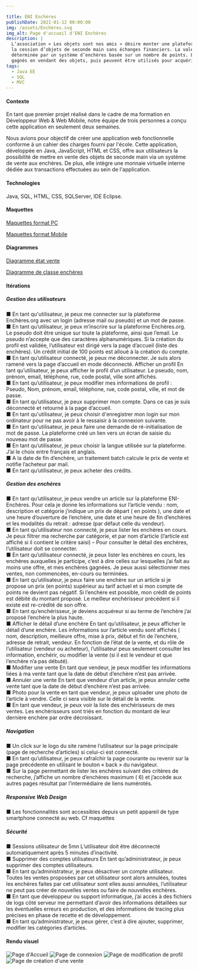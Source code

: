 ```yaml
---

title: ENI Enchères
publishDate: 2021-01-12 00:00:00
img: /assets/Enchères.svg
img_alt: Page d'accueil d'ENI Enchères
description: |
  L’association « Les objets sont nos amis » désire monter une plateforme web pour permettre 
  la cession d’objets de seconde main sans échanges financiers. La valeur des articles sera 
  déterminée par un système d’enchères basée sur un nombre de points. Les points sont 
  gagnés en vendant des objets, puis peuvent être utilisés pour acquérir d’autres objets.
tags:
  - Java EE
  - SQL
  - MVC
---
```

#### Contexte

En tant que premier projet réalisé dans le cadre de ma formation en Développeur Web & Web Mobile, notre équipe de trois personnes a conçu cette application en seulement deux semaines.

Nous avions pour objectif de créer une application web fonctionnelle conforme à un cahier des charges fourni par l'école. Cette application, développée en Java, JavaScript, HTML et CSS, offre aux utilisateurs la possibilité de mettre en vente des objets de seconde main via un système de vente aux enchères. De plus, elle intègre une monnaie virtuelle interne dédiée aux transactions effectuées au sein de l'application.

#### Technologies

Java, SQL, HTML, CSS, SQLServer, IDE Eclipse.

#### Maquettes

[Maquettes format PC](/assets/MaquettesDesktopEncheres.pdf)

[Maquettes format Mobile](/assets/MaquettesMobilesEncheres.pdf)

#### Diagrammes

[Diagramme état vente](/assets/DiagEtatVente.pdf)

[Diagramme de classe enchères](/assets/DiagClasseEncheres.pdf)

#### Itérations

##### Gestion des utilisateurs

■ En tant qu'utilisateur, je peux me connecter sur la plateforme Enchères.org avec un login (adresse mail ou pseudo) et un mot de passe.<br>
■ En tant qu’utilisateur, je peux m’inscrire sur la plateforme Enchères.org. Le pseudo doit être unique sur toute la plateforme, ainsi que l’email. Le pseudo n’accepte que des caractères alphanumériques. Si la création du profil est validée, l’utilisateur est dirigé vers la page d’accueil (liste des enchères). Un crédit initial de 100 points est alloué à la création du compte.<br>
■ En tant qu’utilisateur connecté, je peux me déconnecter. Je suis alors ramené vers la page d’accueil en mode déconnecté.
Afficher un profil	En tant qu’utilisateur, je peux afficher le profil d’un utilisateur. Le pseudo, nom, prénom, email, téléphone, rue, code postal, ville sont affichés.<br>
■ En tant qu’utilisateur, je peux modifier mes informations de profil : Pseudo, Nom, prénom, email, téléphone, rue, code postal, ville, et mot de passe.<br>
■ En tant qu’utilisateur, je peux supprimer mon compte. Dans ce cas je suis déconnecté et retourné à la page d’accueil.<br>
■ En tant qu'utilisateur, je peux choisir d'enregistrer mon login sur mon ordinateur pour ne pas avoir à le ressaisir à la connexion suivante.<br>
■ En tant qu'utilisateur, je peux faire une demande de ré-initialisation de mot de passe. La plateforme créé un lien vers un écran de saisie du nouveau mot de passe.<br>
■ En tant qu’utilisateur, je peux choisir la langue utilisée sur la plateforme. J’ai le choix entre français et anglais.<br>
■ A la date de fin d’enchère, un traitement batch calcule le prix de vente et notifie l’acheteur par mail.<br>
■ En tant qu’utilisateur, je peux acheter des crédits.<br>

##### Gestion des enchères

■ En tant qu’utilisateur, je peux vendre un article sur la plateforme ENI-Enchères. Pour cela je donne les informations sur l’article vendu : nom, description et catégorie j’indique un prix de départ ( en points ), une date et une heure d’ouverture de l’enchère, une date et une heure de fin d’enchères et les modalités du retrait :  adresse (par défaut celle du vendeur).<br>
■ En tant qu’utilisateur non connecté, je peux lister les enchères en cours. Je peux filtrer ma recherche par catégorie, et par nom d’article (l’article est affiché si il contient le critère saisi) – Pour consulter le détail des enchères, l’utilisateur doit se connecter.<br>
■ En tant qu’utilisateur connecté, je peux lister les enchères en cours, les enchères auxquelles je participe, c’est à dire celles sur lesquelles j’ai fait au moins une offre, et mes enchères gagnées. Je peux aussi sélectionner mes ventes, non commencées, en-cours ou terminées.<br>
■ En tant qu’utilisateur, je peux faire une enchère sur un article si je propose un prix (en points) supérieur au tarif actuel et si mon compte de points ne devient pas négatif. Si l’enchère est possible, mon crédit de points est débité du montant proposé. Le meilleur enchérisseur précédent si il existe est re-crédité de son offre.<br>
■ En tant qu’enchérisseur, je deviens acquéreur si au terme de l’enchère j’ai proposé l’enchère la plus haute.<br>
■ Afficher le détail d’une enchère	En tant qu’utilisateur, je peux afficher le détail d’une enchère. Les informations sur l’article vendu sont affichés ( nom, description, meilleure offre, mise à prix, début et fin de l’enchère, adresse de retrait, vendeur. En fonction de l’état de la vente, et du rôle de l’utilisateur (vendeur ou acheteur), l’utilisateur peux seulement consulter les information, enchérir, ou modifier la vente (si il est le vendeur et que l’enchère n’a pas débuté).<br>
■ Modifier une vente	En tant que vendeur, je peux modifier les informations liées à ma vente tant que la date de début d’enchère n’est pas arrivée.<br>
■ Annuler une vente	En tant que vendeur d’un article, je peux annuler cette vente tant que la date de début d’enchère n’est pas arrivée.<br>
■ Photo pour la vente	en tant que vendeur, je peux uploader une photo de l’article à vendre. Celle ci sera visible sur le détail de la vente.<br>
■ En tant que vendeur, je peux voir la liste des enchérisseurs de mes ventes. Les enchérisseurs sont triés en fonction du montant de leur dernière enchère par ordre décroissant.<br>

##### Navigation

■ Un click sur le logo du site ramène l’utilisateur sur la page principale (page de recherche d’articles) si celui-ci est connecté.<br>	
■ En tant qu’utilisateur, je peux rafraîchir la page courante ou revenir sur la page précédente en utilisant le bouton « back » du navigateur.<br>
■ Sur la page permettant de lister les enchères suivant des critères de recherche, j’affiche un nombre d’enchères maximum ( 6) et  j’accède  aux autres pages résultat par l’intermédiaire de liens numérotés.<br>

##### Responsive Web Design

■ Les fonctionnalités sont accessibles depuis un petit appareil de type smartphone connecté au web. Cf maquettes<br>

##### Sécurité

■ Sessions utilisateur de 5mn	L’utilisateur doit être déconnecté automatiquement après 5 minutes d’inactivité.<br>
■ Supprimer des comptes utilisateurs	En tant qu’administrateur, je peux supprimer des comptes utilisateurs.<br>
■ En tant qu’administrateur, je peux désactiver un compte utilisateur. Toutes les ventes proposées par cet utilisateur sont alors annulées, toutes les enchères faites par cet utilisateur sont elles aussi annulées, l’utilisateur ne peut pas créer de nouvelles ventes ou faire de nouvelles enchères.<br>
■ En tant que développeur ou support informatique, j’ai accès à des fichiers de logs côté serveur me permettant d’avoir des informations détaillées sur les éventuelles erreurs en production, et des informations de tracing plus précises en phase de recette et de développement.<br>
■ En tant qu’administrateur, je peux gérer, c’est à dire ajouter, supprimer, modifier les catégories d’articles.<br>

#### Rendu visuel	

<!DOCTYPE html>
<html>
<head>
<style>
  .hover-zoom {
    transition: transform 0.3s;
  }

  .hover-zoom:hover {
    transform: scale(2);
    position: relative;
    z-index: 1;
  }
</style>
</head>
<body>
<img src="/assets/Enchères-Accueil.jpg" alt="Page d'Accueil" class="hover-zoom">
<img src="/assets/Enchères-Connexion.jpg" alt="Page de connexion" class="hover-zoom">
<img src="/assets/Enchères-ModifierProfil.jpg" alt="Page de modification de profil" class="hover-zoom">
<img src="/assets/Enchères-Vente.jpg" alt="Page de création d'une vente" class="hover-zoom">
</body>
</html>

